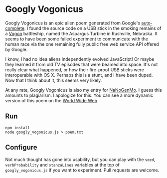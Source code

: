# Googly Vogonicus

Googly Vogonicus is an epic alien poem generated from Google's [auto-complete](https://support.google.com/websearch/answer/106230?hl=en). I found the source code on a USB stick in the smoking remains of a [Vogon](https://en.wikipedia.org/wiki/Vogon) battleship, named the Aspargus Turbine in Rushville, Nebraska. It seems to have been some failed experiment to communicate with the human race via the one remaining fully public free web service API offered by Google.

I know, I had no idea aliens independently evolved JavaScript! Or maybe they
learned it from old TV episodes that were beamed into space. It's not really
clear what happened, or how their fire-proof USB sticks were interoperable with
OS X. Perhaps this is a stunt, and I have been duped. Now that I think about it,
this seems very likely.

At any rate, Googly Vogonicus is also my entry for [NaNoGenMo](https://github.com/dariusk/NaNoGenMo/issues/85). I guess this amounts to plagiarism. I apologize for this. You can see a more dynamic version of this poem on the [World Wide Web](http://inkdroid.org/vogon).

## Run

    npm install
    node googly_vogonicus.js > poem.txt

## Configure

Not much thought has gone into usability, but you can play with the `seed`,
`verbProbability` and `stanzaLines` variables at the top of 
`googly_vogonicus.js` if you want to experiment. Pull requests are welcome.

